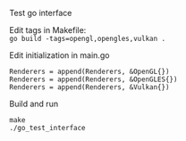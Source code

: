 Test go interface  

Edit tags in Makefile:  
`go build -tags=opengl,opengles,vulkan .`

Edit initialization in main.go
```
Renderers = append(Renderers, &OpenGL{})
Renderers = append(Renderers, &OpenGLES{})
Renderers = append(Renderers, &Vulkan{})
```

Build and run  
```
make
./go_test_interface
```
